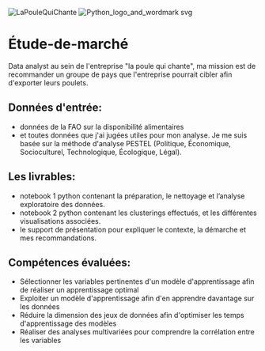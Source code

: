 
![LaPouleQuiChante](https://github.com/user-attachments/assets/c1633792-6d8f-4ba6-8651-bd299f1899c8)
![Python_logo_and_wordmark svg](https://github.com/user-attachments/assets/157a0c96-8342-47df-b1ce-f708db1fd2ee)

# Étude-de-marché

Data analyst au sein de l'entreprise "la poule qui chante", ma mission est de recommander un groupe de pays que l'entreprise pourrait cibler afin d'exporter leurs poulets.

## Données d'entrée:

- données de la FAO sur la disponibilité alimentaires
- et toutes données que j'ai jugées utiles pour mon analyse. Je me suis basée sur la méthode d'analyse PESTEL (Politique, Économique, Socioculturel, Technologique, Écologique, Légal).

## Les livrables:

- notebook 1 python contenant la préparation, le nettoyage et l’analyse exploratoire des données.
- notebook 2 python contenant les clusterings effectués, et les différentes visualisations associées.
- le support de présentation pour expliquer le contexte, la démarche et mes recommandations.

## Compétences évaluées:

- Sélectionner les variables pertinentes d'un modèle d'apprentissage afin de réaliser un apprentissage optimal
- Exploiter un modèle d'apprentissage afin d'en apprendre davantage sur les données
- Réduire la dimension des jeux de données afin d'optimiser les temps d'apprentissage des modèles
- Réaliser des analyses multivariées pour comprendre la corrélation entre les variables
